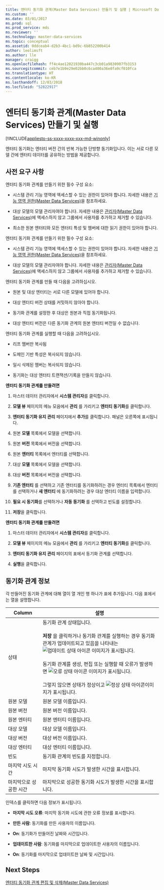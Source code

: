 ```yaml
---
title: 엔터티 동기화 관계(Master Data Services) 만들기 및 실행 | Microsoft Docs
ms.custom: ''
ms.date: 03/01/2017
ms.prod: sql
ms.prod_service: mds
ms.reviewer: ''
ms.technology: master-data-services
ms.topic: conceptual
ms.assetid: 0ddceab4-d2b3-4bc1-bd9c-6b852200b414
author: leolimsft
ms.author: lle
manager: craigg
ms.openlocfilehash: ff4c4ae12021930ba447c3cb01a9830907fb3153
ms.sourcegitcommit: ceb7e1b9e29e02bb0c6ca400a36e0fa9cf010fca
ms.translationtype: HT
ms.contentlocale: ko-KR
ms.lasthandoff: 12/03/2018
ms.locfileid: "52822917"
---
```

# <a name="create-and-execute-an-entity-sync-relationship-master-data-services"></a>엔터티 동기화 관계(Master Data Services) 만들기 및 실행

[!INCLUDE[appliesto-ss-xxxx-xxxx-xxx-md-winonly](../includes/appliesto-ss-xxxx-xxxx-xxx-md-winonly.md)]

  엔터티 동기화는 엔터티 버전 간의 반복 가능한 단방향 동기화입니다. 이는 서로 다른 모델 간에 엔터티 데이터를 공유하는 방법을 제공합니다.  
  
## <a name="prerequisites"></a>사전 요구 사항  
 엔터티 동기화 관계를 만들기 위한 필수 구성 요소:  
  
-   시스템 관리 기능 영역에 액세스할 수 있는 권한이 있어야 합니다. 자세한 내용은 [기능 영역 권한&#40;Master Data Services&#41;](../master-data-services/functional-area-permissions-master-data-services.md)을 참조하세요.  
  
-   대상 모델의 모델 관리자여야 합니다. 자세한 내용은 [관리자&#40;Master Data Services&#41;](../master-data-services/administrators-master-data-services.md)에 액세스하지 않고 그룹에서 사용자를 추가하고 제거할 수 있습니다.  
  
-   최소한 원본 엔터티와 모든 엔터티 특성 및 멤버에 대한 읽기 권한이 있어야 합니다.  
  
 엔터티 동기화 관계를 만들기 위한 필수 구성 요소:  
  
-   시스템 관리 기능 영역에 액세스할 수 있는 권한이 있어야 합니다. 자세한 내용은 [기능 영역 권한&#40;Master Data Services&#41;](../master-data-services/functional-area-permissions-master-data-services.md)을 참조하세요.  
  
-   대상 모델의 모델 관리자여야 합니다. 자세한 내용은 [관리자&#40;Master Data Services&#41;](../master-data-services/administrators-master-data-services.md)에 액세스하지 않고 그룹에서 사용자를 추가하고 제거할 수 있습니다.  
  
 엔터티 동기화 관계를 만들 때 다음을 고려하십시오.  
  
-   원본 및 대상 엔터티는 서로 다른 모델에 있어야 합니다.  
  
-   대상 엔터티 버전 상태를 커밋하지 않아야 합니다.  
  
-   동기화 관계를 설정한 후 대상은 원본과 직접 동기화됩니다.  
  
-   대상 엔터티 버전은 다른 동기화 관계의 원본 엔터티 버전일 수 없습니다.  
  
 엔터티 동기화 관계를 실행할 때 다음을 고려하십시오.  
  
-   리프 멤버만 복사됨  
  
-   도메인 기반 특성은 복사되지 않습니다.  
  
-   일시 삭제된 멤버는 복사되지 않습니다.  
  
-   동기화는 대상 엔터티 트랜잭션/기록을 만들지 않습니다.  
  
 **엔터티 동기화 관계를 만들려면**  
  
1.  마스터 데이터 관리자에서 **시스템 관리자**를 클릭합니다.  
  
2.  **모델 뷰** 페이지의 메뉴 모음에서 **관리** 를 가리키고 **엔터티 동기화**를 클릭합니다.  
  
3.  **엔터티 동기화 유지 관리** 페이지에서 **추가**를 클릭합니다. 패널은 오른쪽에 표시됩니다.  
  
4.  원본 **모델** 목록에서 모델을 선택합니다.  
  
5.  원본 **버전** 목록에서 버전을 선택합니다.  
  
6.  원본 **엔터티** 목록에서 엔터티를 선택합니다.  
  
7.  대상 **모델** 목록에서 모델을 선택합니다.  
  
8.  대상 **버전** 목록에서 버전을 선택합니다.  
  
9. **기존 엔터티** 를 선택하고 기존 엔터티를 동기화하려는 경우 엔터티 목록에서 엔터티를 선택하거나 **새 엔터티** 에 동기화하려는 경우 대상 엔터티 이름을 입력합니다.  
  
10. **필요 시 동기화**를 선택하거나 **자동 동기화** 를 선택하고 빈도를 설정합니다.  
  
11. **저장**을 클릭합니다.  
  
 **엔터티 동기화 관계를 만들려면**  
  
1.  마스터 데이터 관리자에서 **시스템 관리자**를 클릭합니다.  
  
2.  **모델 뷰** 페이지의 메뉴 모음에서 **관리** 를 가리키고 **엔터티 동기화**를 클릭합니다.  
  
3.  **엔터티 동기화 유지 관리** 페이지의 표에서 동기화 관계를 선택합니다.  
  
4.  **실행**을 클릭합니다.  
  
## <a name="sync-relationship-information"></a>동기화 관계 정보  
 각 만들어진 동기화 관계에 대해 열이 열 개인 행 하나가 표에 추가됩니다. 다음 표에서는 열을 설명합니다.  
  
|Column|설명|  
|------------|-----------------|  
|상태|동기화 관계 상태입니다.<br /><br /> **저장** 을 클릭하거나 동기화 관계를 실행하는 경우 동기화 관계가 업데이트되고 있음을 나타내는 ![업데이트 상태 아이콘](../master-data-services/media/mds-statusicon-updating.png "업데이트 상태 아이콘") 이미지가 표시됩니다.<br /><br /> 동기화 관계를 생성, 편집 또는 실행할 때 오류가 발생하면 ![오류 상태 아이콘](../master-data-services/media/mds-statusicon-error.png "오류 상태 아이콘") 이미지가 표시됩니다.<br /><br /> 그렇지 않으면 상태가 정상이고 ![정상 상태 아이콘](../master-data-services/media/mds-statusicon-ok.png "정상 상태 아이콘")이미지가 표시됩니다.|  
|원본 모델|원본 모델 이름입니다.|  
|원본 버전|원본 버전 이름입니다.|  
|원본 엔터티|원본 엔터티 이름입니다.|  
|대상 모델|대상 모델 이름입니다.|  
|대상 버전|대상 버전 이름입니다.|  
|대상 엔터티|대상 엔터티 이름입니다.|  
|빈도|동기화 관계의 빈도를 지정합니다.|  
|마지막 시도 시간|마지막 동기화 시도가 발생한 시간을 표시합니다.|  
|마지막으로 성공한 시간|마지막으로 성공한 동기화 시도가 발생한 시간을 표시합니다.|  
  
 인덱스를 클릭하면 다음 정보가 표시됩니다.  
  
-   **마지막 시도 오류**: 마지막 동기화 시도에 관한 오류 정보를 표시합니다.  
  
-   **만든 사람**: 동기화를 만든 사용자의 이름입니다.  
  
-   **On**: 동기화가 만들어진 날짜와 시간입니다.  
  
-   **업데이트한 사람**: 동기화를 마지막으로 업데이트한 사용자의 이름입니다.  
  
-   **On**: 동기화를 마지막으로 업데이트한 날짜 및 시간입니다.  
  
## <a name="next-steps"></a>Next Steps  
 [엔터티 동기화 관계 편집 및 삭제&#40;Master Data Services&#41;](../master-data-services/edit-and-delete-an-entity-sync-relationship-master-data-services.md)  
  
  
